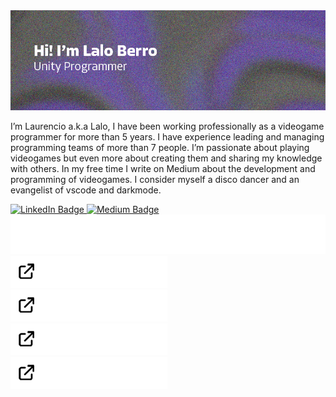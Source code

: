 <img src="https://raw.githubusercontent.com/LaloBerro/LaloBerro/main/Banner.png" alt="">

I’m Laurencio a.k.a Lalo, I have been working professionally as a videogame programmer for more than 5 years. I have experience leading and managing programming teams of more than 7 people. I’m passionate about playing videogames but even more about creating them and sharing my knowledge with others. In my free time I write on Medium about the development and programming of videogames. I consider myself a disco dancer and an evangelist of vscode and darkmode. 

<div id="badges" align="left">
  <a href="https://www.linkedin.com/in/laurencioberro/">
    <img src="https://img.shields.io/badge/LinkedIn-blue?style=flat&logo=linkedin&logoColor=white" alt="LinkedIn Badge"/>
  </a>
  
  <a href="https://medium.com/@laurencioberro">
    <img src="https://img.shields.io/badge/Medium-grey?style=flat&logo=medium&logoColor=white" alt="Medium Badge"/>
  </a>
</div>


<img src="https://raw.githubusercontent.com/LaloBerro/LaloBerro/main/Title.png" alt="">

<div id="Gits1" align="left">
  <a href="https://www.linkedin.com/in/laurencioberro/">
    <img src="https://raw.githubusercontent.com/LaloBerro/LaloBerro/main/Button1.png" alt="LinkedIn Badge"/>
  </a>
  
  <a href="https://medium.com/@laurencioberro">
    <img src="https://raw.githubusercontent.com/LaloBerro/LaloBerro/main/Button2.png" alt="Medium Badge"/>
  </a>
  <a href="https://medium.com/@laurencioberro">
    <img src="https://raw.githubusercontent.com/LaloBerro/LaloBerro/main/Button3.png" alt="Medium Badge"/>
  </a>
  <a href="https://medium.com/@laurencioberro">
    <img src="https://raw.githubusercontent.com/LaloBerro/LaloBerro/main/Button4.png" alt="Medium Badge"/>
  </a>
</div>
